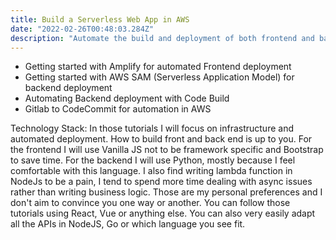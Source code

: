 ```yaml
---
title: Build a Serverless Web App in AWS
date: "2022-02-26T00:48:03.284Z"
description: "Automate the build and deployment of both frontend and backend using Amplify, API Gateway, Lambda, Cognito, S3, CLoudfront"
---
```


* Getting started with Amplify for automated Frontend deployment
* Getting started with AWS SAM (Serverless Application Model) for backend deployment
* Automating Backend deployment with Code Build
* Gitlab to CodeCommit for automation in AWS

Technology Stack:
In those tutorials I will focus on infrastructure and automated deployment. How to build front and back end is up to you. For the frontend I will use Vanilla JS not to be framework specific and Bootstrap to save time.
For the backend I will use Python, mostly because I feel  comfortable with this language. I also find writing lambda function in NodeJs to be a pain, I tend to spend more time dealing with async issues rather than writing business logic.
Those are my personal preferences and I don't aim to convince you one way or another. You can follow those tutorials using React, Vue or anything else. You can also very easily adapt all the APIs in NodeJS, Go or which language you see fit.